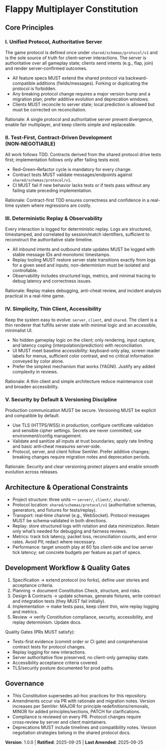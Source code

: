 <!--
Sync Impact Report
- Version change: n/a → 1.0.0
- Modified principles: n/a (initial ratification)
- Added sections: Architecture & Operational Constraints; Development Workflow & Quality Gates
- Removed sections: none
- Templates requiring updates:
	✅ .specify/templates/plan-template.md (Constitution Check gates; footer path/version)
	✅ .specify/templates/spec-template.md (review checklist aligned to principles)
	✅ .specify/templates/tasks-template.md (tasks aligned to protocol/replay/security/accessibility)
	⚠️ .specify/templates/agent-file-template.md (no changes needed now; ensure future agent context mentions protocol/replay/security)
	⚠️ README.md / docs/* (not present) — consider adding quickstart aligning with Constitution
- Follow-up TODOs: none
-->

# Flappy Multiplayer Constitution

## Core Principles

### I. Unified Protocol, Authoritative Server
The game protocol is defined once under `shared/schemas/protocol/v1` and is the
sole source of truth for client–server interactions. The server is
authoritative over all gameplay state; clients send intents (e.g., flap, join)
and render server-confirmed outcomes.

- All feature specs MUST extend the shared protocol via backward-compatible
	additions (fields/messages). Forking or duplicating the protocol is forbidden.
- Any breaking protocol change requires a major version bump and a migration
	plan; prefer additive evolution and deprecation windows.
- Clients MUST reconcile to server state; local prediction is allowed but must
	be corrected on reconciliation.

Rationale: A single protocol and authoritative server prevent divergence,
enable fair multiplayer, and keep clients simple and replaceable.

### II. Test‑First, Contract‑Driven Development (NON‑NEGOTIABLE)
All work follows TDD. Contracts derived from the shared protocol drive tests
first; implementation follows only after failing tests exist.

- Red–Green–Refactor cycle is mandatory for every change.
- Contract tests MUST validate messages/endpoints against
	`shared/schemas/protocol/v1`.
- CI MUST fail if new behavior lacks tests or if tests pass without any failing
	state preceding implementation.

Rationale: Contract-first TDD ensures correctness and confidence in a
real-time system where regressions are costly.

### III. Deterministic Replay & Observability
Every interaction is logged for deterministic replay. Logs are structured,
timestamped, and correlated by session/match identifiers, sufficient to
reconstruct the authoritative state timeline.

- All inbound intents and outbound state updates MUST be logged with stable
	message IDs and monotonic timestamps.
- Replay tooling MUST restore server state transitions exactly from logs for a
	given seed and inputs; non-determinism must be isolated and controllable.
- Observability includes structured logs, metrics, and minimal tracing to debug
	latency and correctness issues.

Rationale: Replay makes debugging, anti-cheat review, and incident analysis
practical in a real-time game.

### IV. Simplicity, Thin Client, Accessibility
Keep the system easy to evolve: `server`, `client`, and `shared`. The client is
a thin renderer that fulfills server state with minimal logic and an
accessible, minimalist UI.

- No hidden gameplay logic on the client; only rendering, input capture, and
	latency coping (interpolation/prediction) with reconciliation.
- UI MUST meet baseline accessibility: keyboard-only play, screen reader labels
	for menus, sufficient color contrast, and no critical information conveyed by
	color alone.
- Prefer the simplest mechanism that works (YAGNI). Justify any added
	complexity in reviews.

Rationale: A thin client and simple architecture reduce maintenance cost and
broaden accessibility.

### V. Security by Default & Versioning Discipline
Production communication MUST be secure. Versioning MUST be explicit and
compatible by default.

- Use TLS (HTTPS/WSS) in production; configure certificate validation and
	sensible cipher settings. Secrets are never committed; use environment/config
	management.
- Validate and sanitize all inputs at trust boundaries; apply rate limiting and
	basic anti‑cheat measures server‑side.
- Protocol, server, and client follow SemVer. Prefer additive changes; breaking
	changes require migration notes and deprecation periods.

Rationale: Security and clear versioning protect players and enable smooth
evolution across releases.

## Architecture & Operational Constraints

- Project structure: three units — `server/`, `client/`, `shared/`.
- Protocol location: `shared/schemas/protocol/v1` (authoritative schemas,
	generators, and fixtures for tests/replay).
- Transport: real‑time channel (e.g., WebSocket). Protocol messages MUST be
	schema‑validated in both directions.
- Replay: store structured logs with rotation and data minimization. Retain
	only what’s needed for debugging and fairness reviews.
- Metrics: track tick latency, packet loss, reconciliation counts, and error
	rates. Avoid PII; redact where necessary.
- Performance: target smooth play at 60 fps client‑side and low server tick
	latency; set concrete budgets per feature as part of specs.

## Development Workflow & Quality Gates

1. Specification → extend protocol (no forks), define user stories and
	 acceptance criteria.
2. Planning → document Constitution Check, structure, and risks.
3. Design & Contracts → update schemas, generate fixtures, write contract and
	 integration tests (they MUST fail initially).
4. Implementation → make tests pass, keep client thin, wire replay logging and
	 metrics.
5. Review → verify Constitution compliance, security, accessibility, and replay
	 determinism. Update docs.

Quality Gates (PRs MUST satisfy):
- Tests-first evidence (commit order or CI gate) and comprehensive contract
	tests for protocol changes.
- Replay logging for new interactions.
- Server authoritative flow preserved; no client-only gameplay state.
- Accessibility acceptance criteria covered.
- TLS/security posture documented for prod paths.

## Governance

- This Constitution supersedes ad-hoc practices for this repository.
- Amendments occur via PR with rationale and migration notes. Version increases
	per SemVer: MAJOR for principle redefinitions/removals, MINOR for added
	principles/sections, PATCH for clarifications.
- Compliance is reviewed on every PR. Protocol changes require cross‑review by
	server and client maintainers.
- Deprecations MUST include timelines and compatibility notes. Version
	negotiation strategies belong in the shared protocol docs.

**Version**: 1.0.0 | **Ratified**: 2025-09-25 | **Last Amended**: 2025-09-25